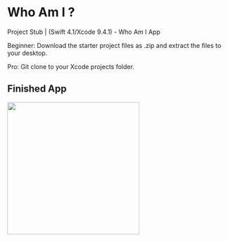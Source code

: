 
# Who Am I ?

Project Stub | (Swift 4.1/Xcode 9.4.1) - Who Am I App

Beginner: Download the starter project files as .zip and extract the files to your desktop. 

Pro: Git clone to your Xcode projects folder.

## Finished App
<img src="https://user-images.githubusercontent.com/19540661/44301720-b4aa2600-a324-11e8-89d3-0c24527f0dff.png" width="300">
